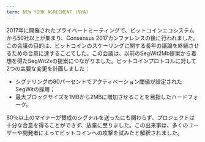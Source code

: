 ```yaml
---
term: NEW YORK AGREEMENT (NYA)
---
```


2017年に開催されたプライベートミーティングで、ビットコインエコシステムから50社以上が集まり、Consensus 2017カンファレンスの後に行われました。この会議の目的は、ビットコインのスケーリングに関する長年の議論を終結させるための合意に達することでした。この会議は、以前のSegWit2Mb提案から着想を得たSegWit2xの提案につながりました。ビットコインプロトコルに対して2つの主要な変更を計画しました：
* シグナリングの80パーセントでアクティベーション閾値が設定されたSegWitの採用；
* 最大ブロックサイズを1MBから2MBに増加させることを目指したハードフォーク。

80％以上のマイナーが賛成のシグナルを送ったにも関わらず、プロジェクトは十分な合意を得ることができず、放棄に至りました。この出来事は、多くのユーザーや開発者によってビットコインへの攻撃を試みたと解釈されました。